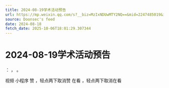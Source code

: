 ```yaml
---
title: 2024-08-19学术活动预告
url: https://mp.weixin.qq.com/s?__biz=MzIxNDUwMTY2NQ==&mid=2247485019&idx=1&sn=132e6504ed643a229e83a7b5f6948cce
source: Doonsec's feed
date: 2024-08-18
fetch_date: 2025-10-06T18:01:29.307344
---
```


# 2024-08-19学术活动预告

：
，
。

视频
小程序
赞
，轻点两下取消赞
在看
，轻点两下取消在看